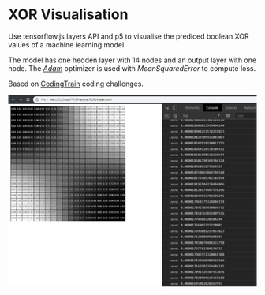 # XOR Visualisation

Use tensorflow.js layers API and p5 to visualise the prediced boolean XOR values of a machine learning model.

The model has one hedden layer with 14 nodes and an output layer with one node. The [_Adam_](https://arxiv.org/abs/1412.6980) optimizer is used with _MeanSquaredError_ to compute loss.

Based on [CodingTrain](https://github.com/CodingTrain) coding challenges.

![](xor.png?raw=tru)